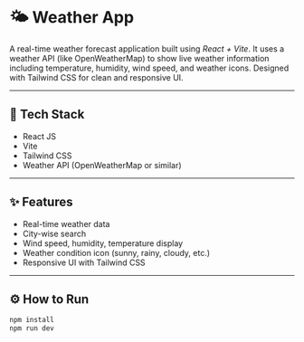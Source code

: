 
# 🌤 Weather App

A real-time weather forecast application built using *React + Vite*. It uses a weather API (like OpenWeatherMap) to show live weather information including temperature, humidity, wind speed, and weather icons. Designed with Tailwind CSS for clean and responsive UI.

---

## 🔧 Tech Stack
- React JS
- Vite
- Tailwind CSS
- Weather API (OpenWeatherMap or similar)

---

## ✨ Features
- Real-time weather data
- City-wise search
- Wind speed, humidity, temperature display
- Weather condition icon (sunny, rainy, cloudy, etc.)
- Responsive UI with Tailwind CSS

---

## ⚙ How to Run

```bash
npm install
npm run dev